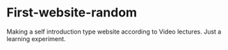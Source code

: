 # First-website-random
Making a self introduction type website according to Video lectures. Just a learning experiment.
